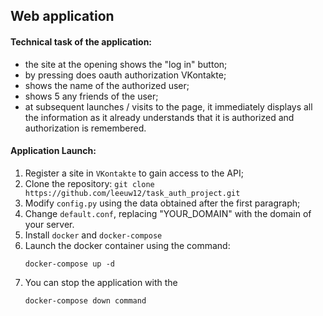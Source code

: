 ## Web application

#### Technical task of the application:
- the site at the opening shows the "log in" button;
- by pressing does oauth authorization VKontakte;
- shows the name of the authorized user;
- shows 5 any friends of the user;
- at subsequent launches / visits to the page, it immediately displays all the information as it already understands that it is authorized and authorization is remembered.

#### Application Launch:
1. Register a site in `VKontakte` to gain access to the API;
1. Clone the repository: 
    ```git clone https://github.com/leeuw12/task_auth_project.git```
1. Modify `config.py` using the data obtained after the first paragraph;
1. Change `default.conf`, replacing "YOUR_DOMAIN" with the domain of your server.
1. Install `docker` and `docker-compose`
1. Launch the docker container using the command: 
    ```
    docker-compose up -d
    ```
1. You can stop the application with the 
    ```
    docker-compose down command
    ```